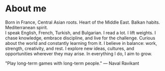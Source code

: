 # About me


Born in France, Central Asian roots. Heart of the Middle East. Balkan habits. Mediterranean spirit.
<br/>
I speak English, French, Turkish, and Bulgarian.
I read a lot.
I lift weights.
I chase knowledge, embrace discipline, and live for the challenge.
Curious about the world and constantly learning from it.
I believe in balance: work, strength, creativity, and rest.
I explore new ideas, cultures, and opportunities wherever they may arise.
In everything I do, I aim to grow.

"Play long-term games with long-term people."
— Naval Ravikant

